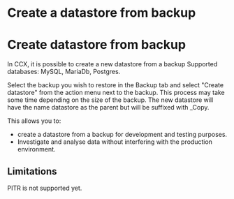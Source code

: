 # Create a datastore from backup
# Create datastore from backup
In CCX, it is possible to create a new datastore from a backup
Supported databases: MySQL, MariaDb, Postgres.

Select the backup you wish to restore in the Backup tab and select "Create datastore" from the action menu next to the backup.
This process may take some time depending on the size of the backup.
The new datastore will have the name datastore as the parent but will be suffixed with _Copy.

This allows you to:
- create a datastore from a backup for development and testing purposes.
- Investigate and analyse data without interfering with the production environment.

## Limitations
PITR is not supported yet.